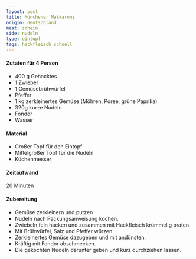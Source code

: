```yaml
---
layout: post
title: Münchener Makkaroni
origin: deutschland
meat: schein
side: nudeln
type: eintopf
tags: hackfleisch schnell
---
```

#### Zutaten für 4 Person
* 400 g Gehacktes  
* 1 Zwiebel  
* 1 Gemüsebrühwürfel  
* Pfeffer  
* 1 kg zerkleinertes Gemüse (Möhren, Poree, grüne Paprika)  
* 320g kurze Nudeln  
* Fondor  
* Wasser  

#### Material
* Großer Topf für den Eintopf  
* Mittelgroßer Topf für die Nudeln  
* Küchenmesser  

#### Zeitaufwand
20 Minuten  

#### Zubereitung
* Gemüse zerkleinern und putzen
* Nudeln nach Packungsanweisung kochen.
* Zwiebeln fein hacken und zusammen mit Hackfleisch krümmelig braten.
* Mit Brühwürfel, Salz und Pfeffer würzen.
* Zerkleinertes Gemüse dazugeben und mit andünsten.
* Kräftig mit Fondor abschmecken.
* Die gekochten Nudeln darunter geben und kurz durchziehen lassen.
